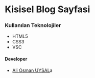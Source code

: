 # Kisisel Blog Sayfasi
### Kullanılan Teknolojiler
- HTML5
- CSS3
- VSC
#### Developer
- [Ali Osman UYSAL](https://www.linkedin.com/in/aliosmanuysal/)a